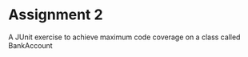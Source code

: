 Assignment 2
===================
A JUnit exercise to achieve maximum code coverage on a class called BankAccount
